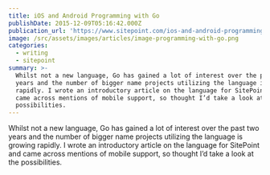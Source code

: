 ```yaml
---
title: iOS and Android Programming with Go
publishDate: 2015-12-09T05:16:42.000Z
publication_url: 'https://www.sitepoint.com/ios-and-android-programming-with-go/'
image: /src/assets/images/articles/image-programming-with-go.png
categories:
  - writing
  - sitepoint
summary: >-
  Whilst not a new language, Go has gained a lot of interest over the past two
  years and the number of bigger name projects utilizing the language is growing
  rapidly. I wrote an introductory article on the language for SitePoint and
  came across mentions of mobile support, so thought I’d take a look at the
  possibilities.
---
```


Whilst not a new language, Go has gained a lot of interest over the past two years and the number of bigger name projects utilizing the language is growing rapidly. I wrote an introductory article on the language for SitePoint and came across mentions of mobile support, so thought I’d take a look at the possibilities.
